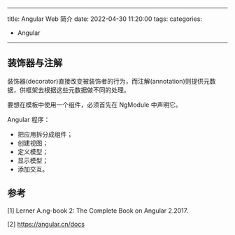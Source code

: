 
---
title: Angular Web 简介
date: 2022-04-30 11:20:00
tags:
categories:
- Angular
---


## 装饰器与注解
装饰器(decorator)直接改变被装饰者的行为，而注解(annotation)则提供元数据，供框架去根据这些元数据做不同的处理。

要想在模板中使用一个组件，必须首先在 NgModule 中声明它。

Angular 程序：
- 把应用拆分成组件；
- 创建视图；
- 定义模型；
- 显示模型；
- 添加交互。


## 参考
[1] Lerner A.ng-book 2: The Complete Book on Angular 2.2017.

[2] https://angular.cn/docs